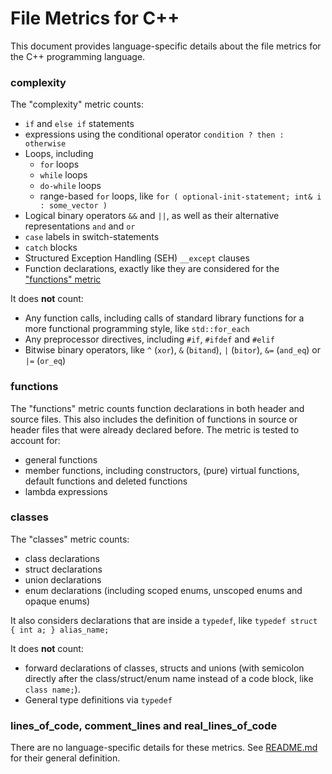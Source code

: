 # File Metrics for C++

This document provides language-specific details about the file metrics for the C++ programming language.

### complexity

The "complexity" metric counts:

-   `if` and `else if` statements
-   expressions using the conditional operator `condition ? then : otherwise`
-   Loops, including
    -   `for` loops
    -   `while` loops
    -   `do-while` loops
    -   range-based `for` loops, like `for ( optional-init-statement; int& i : some_vector )`
-   Logical binary operators `&&` and `||`, as well as their alternative representations `and` and `or`
-   `case` labels in switch-statements
-   `catch` blocks
-   Structured Exception Handling (SEH) `__except` clauses
-   Function declarations, exactly like they are considered for the ["functions" metric](#functions)

It does **not** count:

-   Any function calls, including calls of standard library functions for a more functional programming style, like `std::for_each`
-   Any preprocessor directives, including `#if`, `#ifdef` and `#elif`
-   Bitwise binary operators, like `^` (`xor`), `&` (`bitand`), `|` (`bitor`), `&=` (`and_eq`) or `|=` (`or_eq`)

### functions

The "functions" metric counts function declarations in both header and source files. This also includes the definition of functions in source or header files that were already declared before. The metric is tested to account for:

-   general functions
-   member functions, including constructors, (pure) virtual functions, default functions and deleted functions
-   lambda expressions

### classes

The "classes" metric counts:

-   class declarations
-   struct declarations
-   union declarations
-   enum declarations (including scoped enums, unscoped enums and opaque enums)

It also considers declarations that are inside a `typedef`, like `typedef struct { int a; } alias_name;`

It does **not** count:

-   forward declarations of classes, structs and unions (with semicolon directly after the class/struct/enum name instead of a code block, like `class name;`).
-   General type definitions via `typedef`

### lines_of_code, comment_lines and real_lines_of_code

There are no language-specific details for these metrics. See [README.md](README.md) for their general definition.
